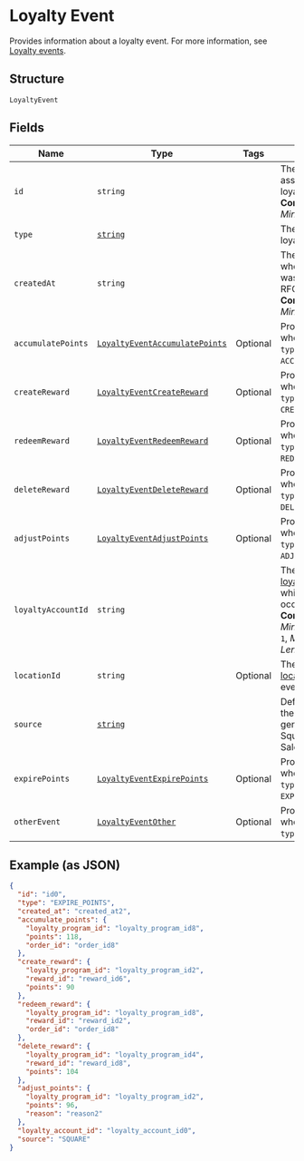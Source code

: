 
# Loyalty Event

Provides information about a loyalty event.
For more information, see [Loyalty events](https://developer.squareup.com/docs/loyalty-api/overview/#loyalty-events).

## Structure

`LoyaltyEvent`

## Fields

| Name | Type | Tags | Description |
|  --- | --- | --- | --- |
| `id` | `string` |  | The Square-assigned ID of the loyalty event.<br>**Constraints**: *Minimum Length*: `1` |
| `type` | [`string`](/doc/models/loyalty-event-type.md) |  | The type of the loyalty event. |
| `createdAt` | `string` |  | The timestamp when the event was created, in RFC 3339 format.<br>**Constraints**: *Minimum Length*: `1` |
| `accumulatePoints` | [`LoyaltyEventAccumulatePoints`](/doc/models/loyalty-event-accumulate-points.md) | Optional | Provides metadata when the event `type` is `ACCUMULATE_POINTS`. |
| `createReward` | [`LoyaltyEventCreateReward`](/doc/models/loyalty-event-create-reward.md) | Optional | Provides metadata when the event `type` is `CREATE_REWARD`. |
| `redeemReward` | [`LoyaltyEventRedeemReward`](/doc/models/loyalty-event-redeem-reward.md) | Optional | Provides metadata when the event `type` is `REDEEM_REWARD`. |
| `deleteReward` | [`LoyaltyEventDeleteReward`](/doc/models/loyalty-event-delete-reward.md) | Optional | Provides metadata when the event `type` is `DELETE_REWARD`. |
| `adjustPoints` | [`LoyaltyEventAdjustPoints`](/doc/models/loyalty-event-adjust-points.md) | Optional | Provides metadata when the event `type` is `ADJUST_POINTS`. |
| `loyaltyAccountId` | `string` |  | The ID of the [loyalty account](#type-LoyaltyAccount) in which the event occurred.<br>**Constraints**: *Minimum Length*: `1`, *Maximum Length*: `36` |
| `locationId` | `string` | Optional | The ID of the [location](#type-Location) where the event occurred. |
| `source` | [`string`](/doc/models/loyalty-event-source.md) |  | Defines whether the event was generated by the Square Point of Sale. |
| `expirePoints` | [`LoyaltyEventExpirePoints`](/doc/models/loyalty-event-expire-points.md) | Optional | Provides metadata when the event `type` is `EXPIRE_POINTS`. |
| `otherEvent` | [`LoyaltyEventOther`](/doc/models/loyalty-event-other.md) | Optional | Provides metadata when the event `type` is `OTHER`. |

## Example (as JSON)

```json
{
  "id": "id0",
  "type": "EXPIRE_POINTS",
  "created_at": "created_at2",
  "accumulate_points": {
    "loyalty_program_id": "loyalty_program_id8",
    "points": 118,
    "order_id": "order_id8"
  },
  "create_reward": {
    "loyalty_program_id": "loyalty_program_id2",
    "reward_id": "reward_id6",
    "points": 90
  },
  "redeem_reward": {
    "loyalty_program_id": "loyalty_program_id8",
    "reward_id": "reward_id2",
    "order_id": "order_id8"
  },
  "delete_reward": {
    "loyalty_program_id": "loyalty_program_id4",
    "reward_id": "reward_id8",
    "points": 104
  },
  "adjust_points": {
    "loyalty_program_id": "loyalty_program_id2",
    "points": 96,
    "reason": "reason2"
  },
  "loyalty_account_id": "loyalty_account_id0",
  "source": "SQUARE"
}
```

